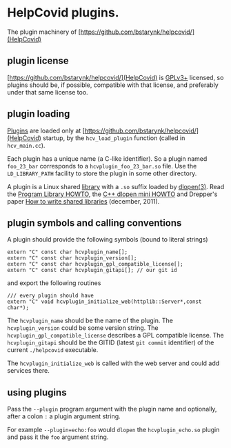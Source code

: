# HelpCovid plugins.

The plugin machinery of  [https://github.com/bstarynk/helpcovid/](HelpCovid)

## plugin license

[https://github.com/bstarynk/helpcovid/](HelpCovid) is
[GPLv3+](https://www.gnu.org/licenses/gpl-3.0.en.html) licensed, so
plugins should be, if possible, compatible with that license, and
preferably under that same license too.

## plugin loading

[Plugins](https://en.wikipedia.org/wiki/Plug-in_(computing)) are
loaded only at [https://github.com/bstarynk/helpcovid/](HelpCovid)
startup, by the `hcv_load_plugin` function (called in `hcv_main.cc`).

Each plugin has a unique name (a C-like identifier). So a plugin named
`foo_23_bar` corresponds to a `hcvplugin_foo_23_bar.so` file.  Use the
`LD_LIBRARY_PATH` facility to store the plugin in some other directory.

A plugin is a Linux shared
[library](https://en.wikipedia.org/wiki/Library_(computing)) with a
`.so` suffix loaded by
[dlopen(3)](http://man7.org/linux/man-pages/man3/dlopen.3.html). Read
the [Program Library
HOWTO](https://tldp.org/HOWTO/Program-Library-HOWTO/), the [C++ dlopen
mini HOWTO](https://www.tldp.org/HOWTO/C++-dlopen/index.html) and
Drepper's paper [How to write shared
libraries](https://www.akkadia.org/drepper/dsohowto.pdf) (december,
2011).


## plugin symbols and calling conventions

A plugin should provide the following symbols (bound to literal strings)

```
extern "C" const char hcvplugin_name[];
extern "C" const char hcvplugin_version[];
extern "C" const char hcvplugin_gpl_compatible_license[];
extern "C" const char hcvplugin_gitapi[]; // our git id
```

and export the following routines

```
/// every plugin should have
extern "C" void hcvplugin_initialize_web(httplib::Server*,const char*);
```

The `hcvplugin_name` should be the name of the plugin. The 
`hcvplugin_version` could be some version string. The
`hcvplugin_gpl_compatible_license` describes a GPL compatible
license. The `hcvplugin_gitapi` should be the GITID (latest `git
commit` identifier) of the current `./helpcovid` executable.

The `hcvplugin_initialize_web` is called with the web server and could add services there.

## using plugins

Pass the `--plugin` program argument with the plugin name and
optionally, after a colon `:` a plugin argument string.

For example `--plugin=echo:foo` would `dlopen` the `hcvplugin_echo.so`
plugin and pass it the `foo` argument string.